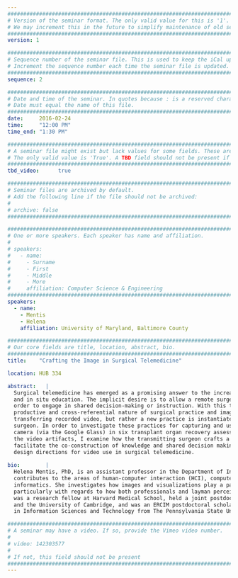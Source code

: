 ```yaml
---
################################################################################
# Version of the seminar format. The only valid value for this is '1'. 
# We may increment this in the future to simplify maintenance of old seminars.
################################################################################
version: 1

################################################################################
# Sequence number of the seminar file. This is used to keep the iCal up to date.
# Increment the sequence number each time the seminar file is updated.
################################################################################
sequence: 2

################################################################################
# Date and time of the seminar. In quotes because : is a reserved character.
# Date must equal the name of this file.
################################################################################
date:     2016-02-24
time:     "12:00 PM"
time_end: "1:30 PM"

################################################################################
# A seminar file might exist but lack values for some fields. These are 'TBD'. 
# The only valid value is 'True'. A TBD field should not be present if 'False'.
################################################################################
tbd_video:      true

################################################################################
# Seminar files are archived by default.
# Add the following line if the file should not be archived:
#
# archive: false
################################################################################

################################################################################
# One or more speakers. Each speaker has name and affiliation.
#
# speakers:
#   - name: 
#     - Surname
#     - First
#     - Middle
#     - More
#     affiliation: Computer Science & Engineering 
################################################################################
speakers:
  - name: 
    - Mentis
    - Helena
    affiliation: University of Maryland, Baltimore County 

################################################################################
# Our core fields are title, location, abstract, bio.
################################################################################
title:    "Crafting the Image in Surgical Telemedicine"

location: HUB 334

abstract:   |
  Surgical telemedicine has emerged as a promising answer to the increasing needs of everyday surgical collaboration 
  and in situ education. The implicit desire is to allow a remote surgeon to see the body as the local surgeon does in 
  order to engage in shared decision-making or instruction. With this talk I take a step back by discussing the 
  productive and cross-referential nature of surgical practice and image use. I discuss how it is not simply a case of 
  transferring recorded video, but rather a new practice is instantiated in creating a view of the body for the remote 
  surgeon. In order to investigate these practices for capturing and using video, I deployed a head-mounted video 
  camera (via the Google Glass) in six transplant organ recovery assessments. Drawing on observations and analysis of 
  the video artifacts, I examine how the transmitting surgeon crafts a view for the remote surgeon in order to 
  facilitate the co-construction of knowledge and shared decision making.  I use these findings to discuss further 
  design directions for video use in surgical telemedicine.
  
bio:        |
  Helena Mentis, PhD, is an assistant professor in the Department of Information Systems at UMBC. Her research 
  contributes to the areas of human-computer interaction (HCI), computer supported cooperative work (CSCW), and health 
  informatics. She investigates how images and visualizations play a part in medical collaboration and care, 
  particularly with regards to how both professionals and layman perceive information through images.  Before UMBC, she 
  was a research fellow at Harvard Medical School, held a joint postdoctoral fellowship at Microsoft Research Cambridge 
  and the University of Cambridge, and was an ERCIM postdoctoral scholar at Mobile Life in Sweden. She received a PhD 
  in Information Sciences and Technology from The Pennsylvania State University in 2010.

################################################################################
# A seminar may have a video. If so, provide the Vimeo video number.
#
# video: 142303577
#
# If not, this field should not be present 
################################################################################
---
```

